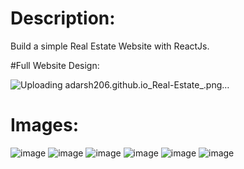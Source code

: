 # Description:
Build a simple Real Estate Website with ReactJs.

#Full Website Design:

![Uploading adarsh206.github.io_Real-Estate_.png…]()

# Images:

![image](https://github.com/adarsh206/Real-Estate/assets/76390366/1b5077da-017b-4ed4-b3fe-431a52bd95a8)
![image](https://github.com/adarsh206/Real-Estate/assets/76390366/08c5345e-5188-4913-bafe-7c943308d14c)
![image](https://github.com/adarsh206/Real-Estate/assets/76390366/a6b84877-b2b4-48f9-bc2c-9da5d3b2ec8c)
![image](https://github.com/adarsh206/Real-Estate/assets/76390366/120551fd-16bf-422d-97af-378fa3ae4fee)
![image](https://github.com/adarsh206/Real-Estate/assets/76390366/06bb5602-7162-4d9e-b7d3-96c4428b733d)
![image](https://github.com/adarsh206/Real-Estate/assets/76390366/a370e05f-8c98-4872-83dc-6fe1243d565e)
